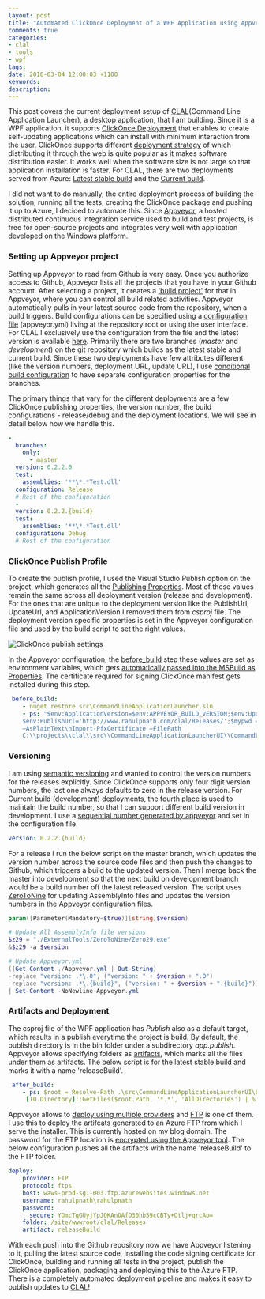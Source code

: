```yaml
---
layout: post
title: "Automated ClickOnce Deployment of a WPF Application using Appveyor"
comments: true
categories: 
- clal
- tools
- wpf
tags: 
date: 2016-03-04 12:00:03 +1100
keywords: 
description: 
---
```


This post covers the current deployment setup of [CLAL](https://github.com/rahulpnath/clal)(Command Line Application Launcher), a desktop application, that I am building. Since it is a WPF application, it supports [ClickOnce Deployment](https://msdn.microsoft.com/en-us/library/t71a733d.aspx) that enables to create self-updating applications which can install with minimum interaction from the user. ClickOnce supports different [deployment strategy](https://msdn.microsoft.com/en-us/library/71baz9ah.aspx) of which distributing it through the web is quite popular as it makes software distribution easier. It works well when the software size is not large so that application installation is faster. For CLAL, there are two deployments served from Azure: [Latest stable build](http://www.rahulpnath.com/clal/Releases/commandlineapplicationlauncherui.application) and the [Current build](http://www.rahulpnath.com/clal/Latest/commandlineapplicationlauncherui.application). 

I did not want to do manually, the entire deployment process of building the solution, running all the tests, creating the ClickOnce package and pushing it up to Azure, I decided to automate this. Since [Appveyor](https://www.appveyor.com/), a hosted distributed continuous integration service used to build and test projects, is free for open-source projects and integrates very well with application developed on the Windows platform.


### Setting up Appveyor project ###

Setting up Appveyor to read from Github is very easy. Once you authorize access to Github, Appveyor lists all the projects that you have in your Github account. After selecting a project, it creates a ['build project'](https://ci.appveyor.com/project/rahulpnath/clal) for that in Appveyor, where you can control all build related activities. Appveyor automatically pulls in your latest source code from the repository, when a build triggers. Build configurations can be specified using a [configuration file](https://www.appveyor.com/docs/appveyor-yml) (appveyor.yml) living at the repository root or using the user interface. For CLAL I exclusively use the configuration from the file and the latest version is available [here](https://github.com/rahulpnath/clal/blob/master/appveyor.yml). 
Primarily there are two branches (*master* and *development*) on the git repository which builds as the latest stable and current build. Since these two deployments have few attributes different (like the version numbers, deployment URL, update URL), I use [conditional build configuration](https://www.appveyor.com/docs/branches#conditional-build-configuration) to have separate configuration properties for the branches.

The primary things that vary for the different deployments are a few ClickOnce publishing properties, the version number, the build configurations - release/debug and the deployment locations. We will see in detail below how we handle this.

``` yaml
-
  branches:
    only:
      - master
  version: 0.2.2.0
  test:
    assemblies: '**\*.*Test.dll'
  configuration: Release
  # Rest of the configuration
  -
  version: 0.2.2.{build}
  test:
    assemblies: '**\*.*Test.dll'
  configuration: Debug
  # Rest of the configuration
```

### ClickOnce Publish Profile ###
To create the publish profile, I used the Visual Studio Publish option on the project, which generates all the [Publishing Properties](https://msdn.microsoft.com/en-us/library/ms165431.aspx#Anchor_2). Most of these values remain the same across all deployment version (release and development). For the ones that are unique to the deployment version like the PublishUrl, UpdateUrl, and ApplicationVersion I removed them from *csproj* file. The deployment version specific properties is set in the Appveyor configuration file and used by the build script to set the right values.


<img class="center" alt="ClickOnce publish settings" src="{{ site.images_root}}/clickonce_publishsetting.png" />

In the Appveyor configuration, the [before_build](https://www.appveyor.com/docs/build-configuration#script-blocks-in-build-configuration) step these values are set as environment variables, which gets [automatically passed into the MSBuild as Properties](http://help.appveyor.com/discussions/questions/980-custom-msbuild-property). The certificate required for signing ClickOnce manifest gets installed during this step. 

``` yaml
 before_build:
    - nuget restore src\CommandLineApplicationLauncher.sln
    - ps: "$env:ApplicationVersion=$env:APPVEYOR_BUILD_VERSION;$env:UpdateUrl='http://www.rahulpnath.com/clal/Releases/';
    $env:PublishUrl='http://www.rahulpnath.com/clal/Releases/';$mypwd = ConvertTo-SecureString -String \"/(Z&rbrFG){p/6W@8xZvg\" -Force
    –AsPlainText\nImport-PfxCertificate –FilePath
    C:\\projects\\clal\\src\\CommandLineApplicationLauncherUI\\CommandLineApplicationLauncherUI_TemporaryKey.pfx cert:\\currentuser\\my -Password $mypwd"
```

### Versioning ###
I am using [semantic versioning](http://semver.org/) and wanted to control the version numbers for the releases explicitly. Since ClickOnce supports only four digit version numbers, the last one always defaults to zero in the release version. For Current build (development) deployments, the fourth place is used to maintain the build number, so that I can support different build version in development. I use a [sequential number generated by appveyor](https://www.appveyor.com/docs/build-configuration#build-versioning) and set in the configuration file.
``` yaml
version: 0.2.2.{build}
```
For a  release I run the below script on the master branch, which updates the version number across the source code files and then push the changes to Github, which triggers a build to the updated version. Then I merge back the master into development so that the next build on development branch would be a build number off the latest released version. The script uses [ZeroToNine](https://github.com/ploeh/ZeroToNine) for updating AssemblyInfo files and updates the version numbers in the Appveyor configuration files.

``` powershell
param([Parameter(Mandatory=$true)][string]$version) 

# Update All AssemblyInfo file versions
$z29 = "./ExternalTools/ZeroToNine/Zero29.exe"
&$z29 -a $version

# Update Appveyor.yml
((Get-Content ./Appveyor.yml | Out-String) 
-replace "version: .*\.0", ("version: " + $version + ".0") 
-replace "version: .*\.{build}", ("version: " + $version + ".{build}")).Trim("`r`n") 
| Set-Content -NoNewline Appveyor.yml
```
     
### Artifacts and Deployment ###

The csproj file of the WPF application has *Publish* also as a default target, which results in a publish everytime the project is build. By default, the publish directory is in the bin folder under a subdirectory *app.publish*. Appveyor allows specifying folders as [artifacts](https://www.appveyor.com/docs/packaging-artifacts), which marks all the files under them as artifacts. The below script is for the latest stable build and marks it with a name 'releaseBuild'.

``` yaml
 after_build:
    - ps: $root = Resolve-Path .\src\CommandLineApplicationLauncherUI\bin\Release\app.publish;
     [IO.Directory]::GetFiles($root.Path, '*.*', 'AllDirectories') | % { Push-AppveyorArtifact $_ -FileName $_.Substring($root.Path.Length + 1) -DeploymentName releaseBuild }
```
Appveyor allows to [deploy using multiple providers](https://www.appveyor.com/docs/deployment) and [FTP](https://www.appveyor.com/docs/deployment/ftp) is one of them. I use this to deploy the artifcats generated to an Azure FTP from which I serve the installer. This is currently hosted on my blog domain. The password for the FTP location is [encrypted using the Appveyor tool](https://ci.appveyor.com/tools/encrypt). The below configuration pushes all the artifacts with the name 'releaseBuild' to the FTP folder. 

``` yaml
deploy:
    provider: FTP
    protocol: ftps
    host: waws-prod-sg1-003.ftp.azurewebsites.windows.net
    username: rahulpnath\rahulpnath
    password:
      secure: YOmcTqGUyjYpJOKAnOAfO30hb59cCBTy+Otlj+qrcAo=
    folder: /site/wwwroot/clal/Releases
    artifact: releaseBuild
```

With each push into the Github repository now we have Appveyor listening to it, pulling the latest source code, installing the code signing certificate for ClickOnce, building and running all tests in the project, publish the ClickOnce application, packaging and deploying this to the Azure FTP. There is a completely automated deployment pipeline and makes it easy to publish updates to [CLAL](https://github.com/rahulpnath/clal)!